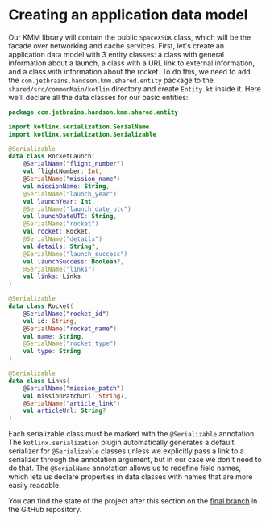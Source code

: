 # Creating an application data model

Our KMM library will contain the public `SpaceXSDK` class, which will be the facade over networking and cache services. First, let's create an application data model with 3 entity classes: a class with general information about a launch, a class with a URL link to external information, and a class with information about the rocket. To do this, we need to add the `com.jetbrains.handson.kmm.shared.entity` package to the `shared/src/commonMain/kotlin` directory and create `Entity.kt` inside it. Here we'll declare all the data classes for our basic entities:

```kotlin
package com.jetbrains.handson.kmm.shared.entity

import kotlinx.serialization.SerialName
import kotlinx.serialization.Serializable

@Serializable
data class RocketLaunch(
    @SerialName("flight_number")
    val flightNumber: Int,
    @SerialName("mission_name")
    val missionName: String,
    @SerialName("launch_year")
    val launchYear: Int,
    @SerialName("launch_date_utc")
    val launchDateUTC: String,
    @SerialName("rocket")
    val rocket: Rocket,
    @SerialName("details")
    val details: String?,
    @SerialName("launch_success")
    val launchSuccess: Boolean?,
    @SerialName("links")
    val links: Links
)

@Serializable
data class Rocket(
    @SerialName("rocket_id")
    val id: String,
    @SerialName("rocket_name")
    val name: String,
    @SerialName("rocket_type")
    val type: String
)

@Serializable
data class Links(
    @SerialName("mission_patch")
    val missionPatchUrl: String?,
    @SerialName("article_link")
    val articleUrl: String?
)
```

Each serializable class must be marked with the `@Serializable` annotation. The `kotlinx.serialization` plugin automatically generates a default serializer for `@Serializable` classes unless we explicitly pass a link to a serializer through the annotation argument, but in our case we don't need to do that. The `@SerialName` annotation allows us to redefine field names, which lets us declare properties in data classes with names that are more easily readable.

You can find the state of the project after this section on the [final branch](https://github.com/kotlin-hands-on/kmm-networking-and-data-storage/tree/final) in the GitHub repository.
